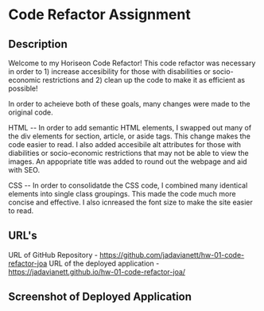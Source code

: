 # Code Refactor Assignment 

## Description
Welcome to my Horiseon Code Refactor! This code refactor was necessary in order to 1) increase accesibility for those with disabilities or socio-economic restrictions and 2) clean up the code to make it as efficient as possible! 

In order to acheieve both of these goals, many changes were made to the original code. 

HTML -- In order to add semantic HTML elements, I swapped out many of the div elements for section, article, or aside tags. This change makes the code easier to read. I also added accesibile alt attributes for those with diabilities or socio-economic restrictions that may not be able to view the images. An appopriate title was added to round out the webpage and aid with SEO. 

CSS -- In order to consolidatde the CSS code, I combined many identical elements into single class groupings. This made the code much more concise and effective. I also icnreased the font size to make the site easier to read. 

## URL's 
URL of GitHub Repository - https://github.com/jadavianett/hw-01-code-refactor-joa
URL of the deployed application - https://jadavianett.github.io/hw-01-code-refactor-joa/ 

## Screenshot of Deployed Application 




